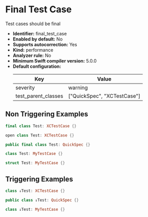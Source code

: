 # Final Test Case

Test cases should be final

* **Identifier:** final_test_case
* **Enabled by default:** No
* **Supports autocorrection:** Yes
* **Kind:** performance
* **Analyzer rule:** No
* **Minimum Swift compiler version:** 5.0.0
* **Default configuration:**
  <table>
  <thead>
  <tr><th>Key</th><th>Value</th></tr>
  </thead>
  <tbody>
  <tr>
  <td>
  severity
  </td>
  <td>
  warning
  </td>
  </tr>
  <tr>
  <td>
  test_parent_classes
  </td>
  <td>
  [&quot;QuickSpec&quot;, &quot;XCTestCase&quot;]
  </td>
  </tr>
  </tbody>
  </table>

## Non Triggering Examples

```swift
final class Test: XCTestCase {}
```

```swift
open class Test: XCTestCase {}
```

```swift
public final class Test: QuickSpec {}
```

```swift
class Test: MyTestCase {}
```

```swift
struct Test: MyTestCase {}
```

## Triggering Examples

```swift
class ↓Test: XCTestCase {}
```

```swift
public class ↓Test: QuickSpec {}
```

```swift
class ↓Test: MyTestCase {}
```